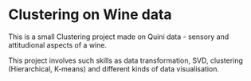 # Clustering on Wine data
This is a small Clustering project made on Quini data - sensory and attitudional aspects of a wine.

This project involves such skills as data transformation, SVD, clustering (Hierarchical, K-means) and different kinds of data visualisation.
